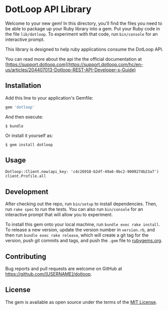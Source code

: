 # DotLoop API Library

Welcome to your new gem! In this directory, you'll find the files you need to be able to package up your Ruby library into a gem. Put your Ruby code in the file `lib/dotloop`. To experiment with that code, run `bin/console` for an interactive prompt.

This library is designed to help ruby applications consume the DotLoop API.

You can read more about the api the the official documentation at [https://support.dotloop.com](https://support.dotloop.com/hc/en-us/articles/204407013-Dotloop-REST-API-Developer-s-Guide)

## Installation

Add this line to your application's Gemfile:

```ruby
gem 'dotloop'
```

And then execute:

    $ bundle

Or install it yourself as:

    $ gem install dotloop

## Usage
    Dotloop::Client.new(api_key: 'c4c26918-b2df-49a6-9bc2-9009274b23a7')
    client.Profile.all

## Development

After checking out the repo, run `bin/setup` to install dependencies. Then, run `rake spec` to run the tests. You can also run `bin/console` for an interactive prompt that will allow you to experiment.

To install this gem onto your local machine, run `bundle exec rake install`. To release a new version, update the version number in `version.rb`, and then run `bundle exec rake release`, which will create a git tag for the version, push git commits and tags, and push the `.gem` file to [rubygems.org](https://rubygems.org).

## Contributing

Bug reports and pull requests are welcome on GitHub at https://github.com/[USERNAME]/dotloop.


## License

The gem is available as open source under the terms of the [MIT License](http://opensource.org/licenses/MIT).
